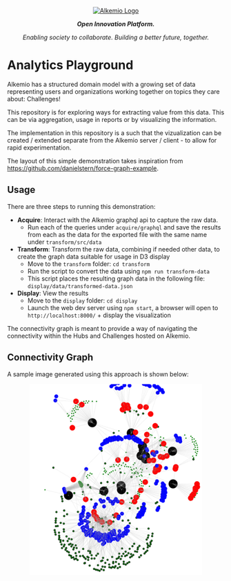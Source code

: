 
<p align="center">
  <a href="http://alkemio.foundation/" target="blank"><img src="https://alkemio.foundation/uploads/logos/alkemio-logo.svg" width="400" alt="Alkemio Logo" /></a>
</p>
<p align="center"><i><b>Open Innovation Platform.</b></i></p>
<p align="center"><i>Enabling society to collaborate. Building a better future, together.</i></p>

<p></p>

# Analytics Playground
Alkemio has a structured domain model with a growing set of data representing users and organizations working together on topics they care about: Challenges!

This repository is for exploring ways for extracting value from this data. This can be via aggregation, usage in reports or by visualizing the information.

The implementation in this repository is a such that the vizualization can be created / extended separate from the Alkemio server / client - to allow for rapid experimentation.

The layout of this simple demonstration takes inspiration from https://github.com/danielstern/force-graph-example.

## Usage
There are three steps to running this demonstration:
* **Acquire**: Interact with the Alkemio graphql api to capture the raw data.
  * Run each of the queries under `acquire/graphql` and save the results from each as the data for the exported file with the same name under `transform/src/data`
* **Transform**: Transform the raw data, combining if needed other data, to create the graph data suitable for usage in D3 display
  * Move to the `transform` folder: `cd transform`
  * Run the script to convert the data using `npm run transform-data`
  * This script places the resulting graph data in the following file: `display/data/transformed-data.json`
* **Display**: View the results
  * Move to the `display` folder: `cd display`
  * Launch the web dev server using `npm start`, a browser will open to `http://localhost:8000/` + display the visualization

The connectivity graph is meant to provide a way of navigating the connectivity within the Hubs and Challenges hosted on Alkemio.

## Connectivity Graph
A sample image generated using this approach is shown below:
<p align="center">
  <img src="./docs/images/vizualization.png" width="400" alt="Visual example" /></a>
</p>




